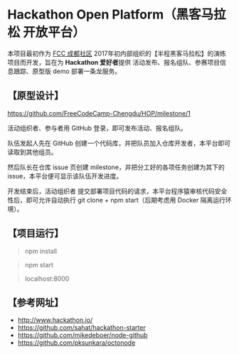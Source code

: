 # Hackathon Open Platform（黑客马拉松 开放平台）

本项目最初作为 [FCC 成都社区](https://freecodecamp-chengdu.github.io) 2017年初内部组织的【半程黑客马拉松】的演练项目而开发，旨在为 **Hackathon 爱好者**提供 活动发布、报名组队、参赛项目信息跟踪、原型版 demo 部署一条龙服务。



## 【原型设计】

https://github.com/FreeCodeCamp-Chengdu/HOP/milestone/1

活动组织者、参与者用 GitHub 登录，即可发布活动、报名组队。

队伍发起人先在 GitHub 创建一个代码库，并把队员加入仓库开发者，本平台即可读取到其他组员。

然后队长在仓库 issue 页创建 milestone，并把分工好的各项任务创建为其下的 issue，本平台便可显示该队伍开发进度。

开发结束后，活动组织者 提交部署项目代码的请求，本平台程序猿审核代码安全性后，即可允许自动执行 git clone + npm start（后期考虑用 Docker 隔离运行环境）。

## 【项目运行】

>npm install

>npm start

>localhost:8000

## 【参考网址】

 - http://www.hackathon.io/
 - https://github.com/sahat/hackathon-starter
 - https://github.com/mikedeboer/node-github
 - https://github.com/pksunkara/octonode
 
 
